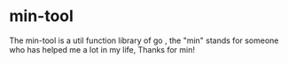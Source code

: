 # min-tool
The min-tool is a util function library of go ,  the "min" stands for someone who has helped me a lot in my life, Thanks for min!
